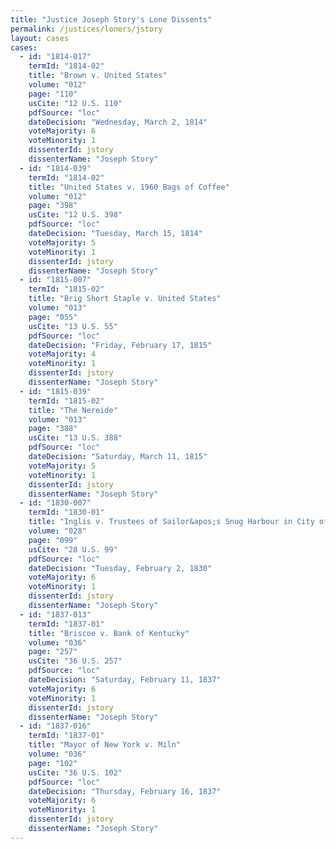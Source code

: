 ```yaml
---
title: "Justice Joseph Story's Lone Dissents"
permalink: /justices/loners/jstory
layout: cases
cases:
  - id: "1814-017"
    termId: "1814-02"
    title: "Brown v. United States"
    volume: "012"
    page: "110"
    usCite: "12 U.S. 110"
    pdfSource: "loc"
    dateDecision: "Wednesday, March 2, 1814"
    voteMajority: 6
    voteMinority: 1
    dissenterId: jstory
    dissenterName: "Joseph Story"
  - id: "1814-039"
    termId: "1814-02"
    title: "United States v. 1960 Bags of Coffee"
    volume: "012"
    page: "398"
    usCite: "12 U.S. 398"
    pdfSource: "loc"
    dateDecision: "Tuesday, March 15, 1814"
    voteMajority: 5
    voteMinority: 1
    dissenterId: jstory
    dissenterName: "Joseph Story"
  - id: "1815-007"
    termId: "1815-02"
    title: "Brig Short Staple v. United States"
    volume: "013"
    page: "055"
    usCite: "13 U.S. 55"
    pdfSource: "loc"
    dateDecision: "Friday, February 17, 1815"
    voteMajority: 4
    voteMinority: 1
    dissenterId: jstory
    dissenterName: "Joseph Story"
  - id: "1815-039"
    termId: "1815-02"
    title: "The Nereide"
    volume: "013"
    page: "388"
    usCite: "13 U.S. 388"
    pdfSource: "loc"
    dateDecision: "Saturday, March 11, 1815"
    voteMajority: 5
    voteMinority: 1
    dissenterId: jstory
    dissenterName: "Joseph Story"
  - id: "1830-007"
    termId: "1830-01"
    title: "Inglis v. Trustees of Sailor&apos;s Snug Harbour in City of New York"
    volume: "028"
    page: "099"
    usCite: "28 U.S. 99"
    pdfSource: "loc"
    dateDecision: "Tuesday, February 2, 1830"
    voteMajority: 6
    voteMinority: 1
    dissenterId: jstory
    dissenterName: "Joseph Story"
  - id: "1837-013"
    termId: "1837-01"
    title: "Briscoe v. Bank of Kentucky"
    volume: "036"
    page: "257"
    usCite: "36 U.S. 257"
    pdfSource: "loc"
    dateDecision: "Saturday, February 11, 1837"
    voteMajority: 6
    voteMinority: 1
    dissenterId: jstory
    dissenterName: "Joseph Story"
  - id: "1837-016"
    termId: "1837-01"
    title: "Mayor of New York v. Miln"
    volume: "036"
    page: "102"
    usCite: "36 U.S. 102"
    pdfSource: "loc"
    dateDecision: "Thursday, February 16, 1837"
    voteMajority: 6
    voteMinority: 1
    dissenterId: jstory
    dissenterName: "Joseph Story"
---
```

